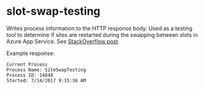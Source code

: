 # slot-swap-testing

Writes process information to the HTTP response body. Used as a testing tool to determine if sites are restarted during the swapping between slots in Azure App Service. See [StackOverflow post](https://stackoverflow.com/questions/45077899/preventing-staging-site-restart-during-a-swap).

Example response:

```
Current Process
Process Name: SiteSwapTesting
Process ID: 14648
Started: 7/14/2017 9:15:36 AM
```